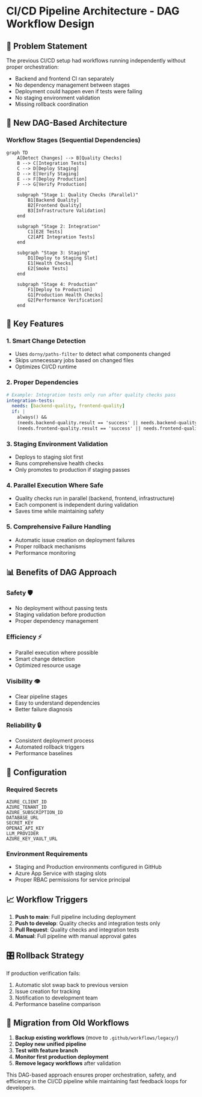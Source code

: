 # CI/CD Pipeline Architecture - DAG Workflow Design

## 🎯 **Problem Statement**

The previous CI/CD setup had workflows running independently without proper orchestration:

- Backend and frontend CI ran separately
- No dependency management between stages
- Deployment could happen even if tests were failing
- No staging environment validation
- Missing rollback coordination

## 🔄 **New DAG-Based Architecture**

### **Workflow Stages** (Sequential Dependencies)

```mermaid
graph TD
    A[Detect Changes] --> B[Quality Checks]
    B --> C[Integration Tests]
    C --> D[Deploy Staging]
    D --> E[Verify Staging]
    E --> F[Deploy Production]
    F --> G[Verify Production]

    subgraph "Stage 1: Quality Checks (Parallel)"
        B1[Backend Quality]
        B2[Frontend Quality]
        B3[Infrastructure Validation]
    end

    subgraph "Stage 2: Integration"
        C1[E2E Tests]
        C2[API Integration Tests]
    end

    subgraph "Stage 3: Staging"
        D1[Deploy to Staging Slot]
        E1[Health Checks]
        E2[Smoke Tests]
    end

    subgraph "Stage 4: Production"
        F1[Deploy to Production]
        G1[Production Health Checks]
        G2[Performance Verification]
    end
```

## 🚀 **Key Features**

### **1. Smart Change Detection**

- Uses `dorny/paths-filter` to detect what components changed
- Skips unnecessary jobs based on changed files
- Optimizes CI/CD runtime

### **2. Proper Dependencies**

```yaml
# Example: Integration tests only run after quality checks pass
integration-tests:
  needs: [backend-quality, frontend-quality]
  if: |
    always() &&
    (needs.backend-quality.result == 'success' || needs.backend-quality.result == 'skipped') &&
    (needs.frontend-quality.result == 'success' || needs.frontend-quality.result == 'skipped')
```

### **3. Staging Environment Validation**

- Deploys to staging slot first
- Runs comprehensive health checks
- Only promotes to production if staging passes

### **4. Parallel Execution Where Safe**

- Quality checks run in parallel (backend, frontend, infrastructure)
- Each component is independent during validation
- Saves time while maintaining safety

### **5. Comprehensive Failure Handling**

- Automatic issue creation on deployment failures
- Proper rollback mechanisms
- Performance monitoring

## 📊 **Benefits of DAG Approach**

### **Safety** 🛡️

- No deployment without passing tests
- Staging validation before production
- Proper dependency management

### **Efficiency** ⚡

- Parallel execution where possible
- Smart change detection
- Optimized resource usage

### **Visibility** 👁️

- Clear pipeline stages
- Easy to understand dependencies
- Better failure diagnosis

### **Reliability** 🔒

- Consistent deployment process
- Automated rollback triggers
- Performance baselines

## 🔧 **Configuration**

### **Required Secrets**

```
AZURE_CLIENT_ID
AZURE_TENANT_ID
AZURE_SUBSCRIPTION_ID
DATABASE_URL
SECRET_KEY
OPENAI_API_KEY
LLM_PROVIDER
AZURE_KEY_VAULT_URL
```

### **Environment Requirements**

- Staging and Production environments configured in GitHub
- Azure App Service with staging slots
- Proper RBAC permissions for service principal

## 📈 **Workflow Triggers**

1. **Push to main**: Full pipeline including deployment
2. **Push to develop**: Quality checks and integration tests only
3. **Pull Request**: Quality checks and integration tests
4. **Manual**: Full pipeline with manual approval gates

## 🎛️ **Rollback Strategy**

If production verification fails:

1. Automatic slot swap back to previous version
2. Issue creation for tracking
3. Notification to development team
4. Performance baseline comparison

## 📝 **Migration from Old Workflows**

1. **Backup existing workflows** (move to `.github/workflows/legacy/`)
2. **Deploy new unified pipeline**
3. **Test with feature branch**
4. **Monitor first production deployment**
5. **Remove legacy workflows** after validation

This DAG-based approach ensures proper orchestration, safety, and efficiency in the CI/CD pipeline while maintaining fast feedback loops for developers.
